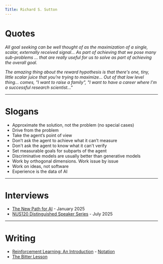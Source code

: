 ```yaml
---
Title: Richard S. Sutton
---
```


# Quotes

*All goal seeking can be well thought of as the maximization of a single, scalar, externally received signal...  As part of achieving that we pose many sub-problems ... that are really useful for us to solve as part of achieving the overall goal.*

*The amazing thing about the reward hypothesis is that there's one, tiny, little scalar juice that you're trying to maximize... Out of that low level thing... comes, "I want to raise a family", "I want to have a career where I'm a successful research scientist..."*

---

# Slogans

- Approximate the solution, not the problem (no special cases)
- Drive from the problem
- Take the agent’s point of view
- Don’t ask the agent to achieve what it can’t measure
- Don't ask the agent to know what it can't verify
- Set measurable goals for subparts of the agent
- Discriminative models are usually better than generative models
- Work by orthogonal dimensions. Work issue by issue
- Work on ideas, not software
- Experience is the data of AI

---

# Interviews

- [The New Path for AI](https://www.youtube.com/watch?v=NvfK1TkXmOQ) - January 2025
- [NUS120 Distinguished Speaker Series](https://www.youtube.com/watch?v=IKFqk3fjESk) - July 2025

---

# Writing

- [Reinforcement Learning: An Introduction](http://www.incompleteideas.net/book/RLbook2020trimmed.pdf) - [Notation](/pages/sutton_notation.html) 
- [The Bitter Lesson](http://www.incompleteideas.net/IncIdeas/BitterLesson.html)